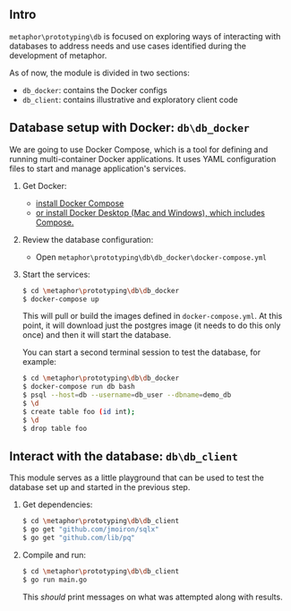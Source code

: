 ## Intro

`metaphor\prototyping\db` is focused on exploring ways of interacting with databases to address needs and use cases identified during the development of metaphor.

As of now, the module is divided in two sections:
- `db_docker`: contains the Docker configs
- `db_client`: contains illustrative and exploratory client code

## Database setup with Docker: `db\db_docker`

We are going to use Docker Compose, which is a tool for defining and running multi-container Docker applications. It uses YAML configuration files to start and manage application's services.

1. Get Docker: 
    - [install Docker Compose](https://docs.docker.com/compose/install/)
    - [or install Docker Desktop (Mac and Windows), which includes Compose.](https://docs.docker.com/desktop/)
2. Review the database configuration:
   - Open `metaphor\prototyping\db\db_docker\docker-compose.yml`
3. Start the services:
    ```bash
    $ cd \metaphor\prototyping\db\db_docker
    $ docker-compose up
    ```
    This will pull or build the images defined in `docker-compose.yml`. At this point, it will download just the postgres image (it needs to do this only once) and then it will start the database. 

    You can start a second terminal session to test the database, for example:
    ```bash
    $ cd \metaphor\prototyping\db\db_docker
    $ docker-compose run db bash
    $ psql --host=db --username=db_user --dbname=demo_db
    $ \d
    $ create table foo (id int);
    $ \d
    $ drop table foo
    ```

## Interact with the database: `db\db_client`

This module serves as a little playground that can be used to test the database set up and started in the previous step.

1. Get dependencies:

    ```bash
    $ cd \metaphor\prototyping\db\db_client
    $ go get "github.com/jmoiron/sqlx"
    $ go get "github.com/lib/pq"
    ```

2. Compile and run:
    ```bash
    $ cd \metaphor\prototyping\db\db_client
    $ go run main.go
    ```
    This _should_ print messages on what was attempted along with results.
